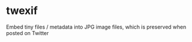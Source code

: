 # twexif
Embed tiny files / metadata into JPG image files, which is preserved when posted on Twitter
